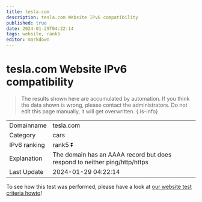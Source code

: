 ```yaml
---
title: tesla.com
description: tesla.com Website IPv6 compatibility
published: true
date: 2024-01-29T04:22:14
tags: website, rank5
editor: markdown
---
```


# tesla.com Website IPv6 compatibility

> The results shown here are accumulated by automation. If you think the data shown is wrong, please contact the administrators. 
> Do not edit this page manually, it will get overwritten.
{.is-info}


|   |   |
| - | - |
| Domainname | tesla.com
| Category | cars |
| IPv6 ranking | rank5 :arrow_double_down: |
| Explanation | The domain has an AAAA record but does respond to neither ping/http/https |
| Last Update | 2024-01-29 04:22:14 |

To see how this test was performed, please have a look at [our website test criteria howto](/howto/testcriteria/website)!

